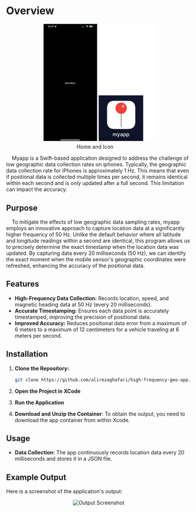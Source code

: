 # Overview

<p align="center">
  <img src="myapp.png" alt="Myapp" width="300"/>
</p>

<p align="center" style="margin-top: -10px; margin-left: -20px" >
  Home and Icon
</p>

&nbsp;&nbsp;&nbsp;&nbsp;Myapp is a Swift-based application designed to address the challenge of low geographic data collection rates on iphones. Typically, the geographic data collection rate for iPhones is approximately 1 Hz. This means that even if positional data is collected multiple times per second, it remains identical within each second and is only updated after a full second. This limitation can impact the accuracy.

## Purpose

&nbsp;&nbsp;&nbsp;&nbsp;To mitigate the effects of low geographic data sampling rates, myapp employs an innovative approach to capture location data at a significantly higher frequency of 50 Hz. Unlike the default behavior where all latitude and longitude readings within a second are identical, this program allows us to precisely determine the exact timestamp when the location data was updated. By capturing data every 20 milliseconds (50 Hz), we can identify the exact moment when the mobile sensor's geographic coordinates were refreshed, enhancing the accuracy of the positional data.


## Features

- **High-Frequency Data Collection:** Records location, speed, and magnetic heading data at 50 Hz (every 20 milliseconds).
- **Accurate Timestamping:** Ensures each data point is accurately timestamped, improving the precision of positional data.
- **Improved Accuracy:** Reduces positional data error from a maximum of 6 meters to a maximum of 12 centimeters for a vehicle traveling at 6 meters per second.

## Installation

1. **Clone the Repository:**

   ```bash
   git clone https://github.com/alirezaghafari/high-frequency-geo-app.git
    ```
2. **Open the Project in XCode**
3. **Run the Application**
4. **Download and Unzip the Container**: To obtain the output, you need to download the app container from within Xcode. 


## Usage

- **Data Collection:** The app continuously records location data every 20 milliseconds and stores it in a JSON file.

## Example Output

Here is a screenshot of the application's output:


<p align="center">
  <img src="ouput.png" alt="Output Screenshot" width="400"/>
</p>

